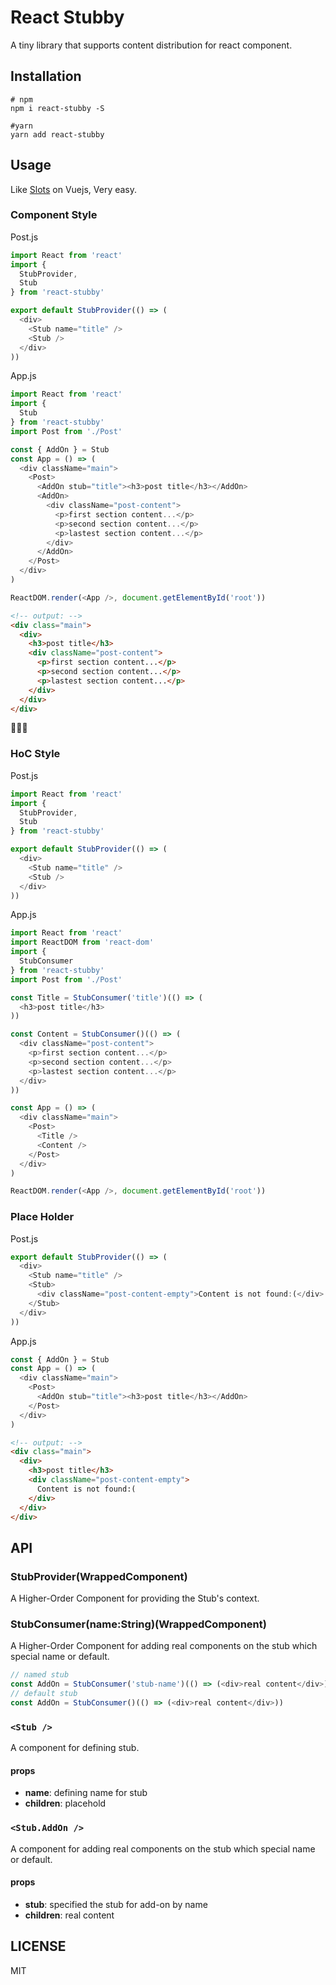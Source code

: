 # React Stubby

A tiny library that supports content distribution for react component.

## Installation

```shell
# npm
npm i react-stubby -S

#yarn
yarn add react-stubby
```

## Usage

Like [Slots](https://vuejs.org/v2/guide/components.html#Content-Distribution-with-Slots) on Vuejs, Very easy.

### Component Style

Post.js

```javascript
import React from 'react'
import {
  StubProvider,
  Stub
} from 'react-stubby'

export default StubProvider(() => (
  <div>
    <Stub name="title" />
    <Stub />
  </div>
))
```

App.js

```javascript
import React from 'react'
import {
  Stub
} from 'react-stubby'
import Post from './Post'

const { AddOn } = Stub
const App = () => (
  <div className="main">
    <Post>
      <AddOn stub="title"><h3>post title</h3></AddOn>
      <AddOn>
        <div className="post-content">
          <p>first section content...</p>
          <p>second section content...</p>
          <p>lastest section content...</p>
        </div>
      </AddOn>
    </Post>
  </div>
)

ReactDOM.render(<App />, document.getElementById('root'))
```

```html
<!-- output: -->
<div class="main">
  <div>
    <h3>post title</h3>
    <div className="post-content">
      <p>first section content...</p>
      <p>second section content...</p>
      <p>lastest section content...</p>
    </div>
  </div>
</div>
```

:dizzy::dizzy::dizzy:

### HoC Style

Post.js

```javascript
import React from 'react'
import {
  StubProvider,
  Stub
} from 'react-stubby'

export default StubProvider(() => (
  <div>
    <Stub name="title" />
    <Stub />
  </div>
))
```

App.js

```javascript
import React from 'react'
import ReactDOM from 'react-dom'
import {
  StubConsumer
} from 'react-stubby'
import Post from './Post'

const Title = StubConsumer('title')(() => (
  <h3>post title</h3>
))

const Content = StubConsumer()(() => (
  <div className="post-content">
    <p>first section content...</p>
    <p>second section content...</p>
    <p>lastest section content...</p>
  </div>
))

const App = () => (
  <div className="main">
    <Post>
      <Title />
      <Content />
    </Post>
  </div>
)

ReactDOM.render(<App />, document.getElementById('root'))
```

### Place Holder

Post.js

```javascript
export default StubProvider(() => (
  <div>
    <Stub name="title" />
    <Stub>
      <div className="post-content-empty">Content is not found:(</div>
    </Stub>
  </div>
))
```

App.js

```javascript
const { AddOn } = Stub
const App = () => (
  <div className="main">
    <Post>
      <AddOn stub="title"><h3>post title</h3></AddOn>
    </Post>
  </div>
)
```

```html
<!-- output: -->
<div class="main">
  <div>
    <h3>post title</h3>
    <div className="post-content-empty">
      Content is not found:(
    </div>
  </div>
</div>
```

## API

### StubProvider(WrappedComponent)

A Higher-Order Component for providing the Stub's context.

### StubConsumer(name:String)(WrappedComponent)

A Higher-Order Component for adding real components on the stub which special name or default.

```javascript
// named stub
const AddOn = StubConsumer('stub-name')(() => (<div>real content</div>))
// default stub
const AddOn = StubConsumer()(() => (<div>real content</div>))
```

### `<Stub />`

A component for defining stub.

#### props

- **name**: defining name for stub
- **children**: placehold

### `<Stub.AddOn />`

A component for adding real components on the stub which special name or default.

#### props

- **stub**: specified the stub for add-on by name
- **children**: real content

## LICENSE

MIT
